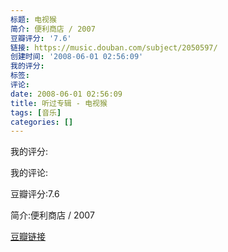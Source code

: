 ```yaml
---
标题: 电视猴
简介: 便利商店 / 2007
豆瓣评分: '7.6'
链接: https://music.douban.com/subject/2050597/
创建时间: '2008-06-01 02:56:09'
我的评分:
标签:
评论:
date: 2008-06-01 02:56:09
title: 听过专辑 - 电视猴
tags: [音乐]
categories: []
---
```


我的评分:

我的评论:

豆瓣评分:7.6

简介:便利商店 / 2007

[豆瓣链接](https://music.douban.com/subject/2050597/)


